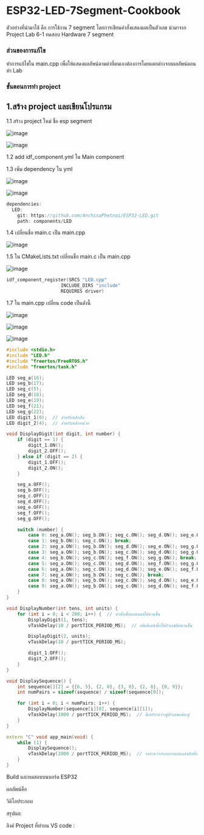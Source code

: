 # ESP32-LED-7Segment-Cookbook

ตัวอย่างที่นำมาใช้ คือ การใช้งาน 7 segment โดยการเขียนคำสั่งแสดงผลเป็นตัวเลข นำมาจาก Project  Lab 6-1 ทดสอบ Hardware 7 segment


### ส่วนของการแก้ไข

ทำการแก้ไขใน main.cpp เพื่อให้แสดงผลลัพน์ตามค่าที่ตนเองต้องการโดยแตกต่างจากผลลัพน์ตอนทำ Lab


### ขั้นตอนการทำ project


## 1.สร้าง project และเขียนโปรแกรม

1.1 สร้าง project ใหม่ ชื่อ esp segment

![image](https://github.com/user-attachments/assets/8d85c099-d95d-4f96-9f9e-7dcafcc423be)

![image](https://github.com/user-attachments/assets/9d0c907d-00cf-4af0-8b97-06b01f91cb0e)


1.2 add idf_component.yml ใน Main component

1.3 เพิ่ม dependency ใน yml

![image](https://github.com/user-attachments/assets/145f51fd-8f64-4e92-ac35-c62357448768)

![image](https://github.com/user-attachments/assets/ebafe35a-fbd3-401a-ad74-27609b35c047)

``` cpp
dependencies:
  LED:
    git: https://github.com/AnchisaPhetnoi/ESP32-LED.git
    path: components/LED
```


1.4 เปลี่ยนชื่อ main.c เป็น main.cpp

![image](https://github.com/user-attachments/assets/12a46869-e0ef-4e63-9975-b31e56a6af4e)


1.5 ใน CMakeLists.txt เปลี่ยนชื่อ main.c เป็น main.cpp

![image](https://github.com/user-attachments/assets/44646eaf-22f7-4269-94e3-eb72791b0a9d)

``` cpp
idf_component_register(SRCS "LED.cpp"
                    INCLUDE_DIRS "include"
                    REQUIRES driver) 
```

1.7 ใน main.cpp เปลี่ยน code เป็นดังนี้

![image](https://github.com/user-attachments/assets/f2a04ce0-82d2-4b71-9cb3-9bfacfdf40ef)

![image](https://github.com/user-attachments/assets/73db2af1-9b5f-4bf7-9966-11cc7cd2345e)

![image](https://github.com/user-attachments/assets/3e4e75dc-52f3-4eb1-bdb2-daed855355ad)


``` cpp
#include <stdio.h>
#include "LED.h"
#include "freertos/FreeRTOS.h"
#include "freertos/task.h"

LED seg_a(16);
LED seg_b(17);
LED seg_c(5);
LED seg_d(18);
LED seg_e(19);
LED seg_f(21);
LED seg_g(22);
LED digit_1(0);  // สำหรับหลักสิบ
LED digit_2(4);  // สำหรับหลักหน่วย

void DisplayDigit(int digit, int number) {
    if (digit == 1) {
        digit_1.ON();
        digit_2.OFF();
    } else if (digit == 2) {
        digit_1.OFF();
        digit_2.ON();
    }

    seg_a.OFF();
    seg_b.OFF();
    seg_c.OFF();
    seg_d.OFF();
    seg_e.OFF();
    seg_f.OFF();
    seg_g.OFF();

    switch (number) {
        case 0: seg_a.ON(); seg_b.ON(); seg_c.ON(); seg_d.ON(); seg_e.ON(); seg_f.ON(); break;
        case 1: seg_b.ON(); seg_c.ON(); break;
        case 2: seg_a.ON(); seg_b.ON(); seg_d.ON(); seg_e.ON(); seg_g.ON(); break;
        case 3: seg_a.ON(); seg_b.ON(); seg_c.ON(); seg_d.ON(); seg_g.ON(); break;
        case 4: seg_b.ON(); seg_c.ON(); seg_f.ON(); seg_g.ON(); break;
        case 5: seg_a.ON(); seg_c.ON(); seg_d.ON(); seg_f.ON(); seg_g.ON(); break;
        case 6: seg_a.ON(); seg_c.ON(); seg_d.ON(); seg_e.ON(); seg_f.ON(); seg_g.ON(); break;
        case 7: seg_a.ON(); seg_b.ON(); seg_c.ON(); break;
        case 8: seg_a.ON(); seg_b.ON(); seg_c.ON(); seg_d.ON(); seg_e.ON(); seg_f.ON(); seg_g.ON(); break;
        case 9: seg_a.ON(); seg_b.ON(); seg_c.ON(); seg_d.ON(); seg_f.ON(); seg_g.ON(); break;
    }
}

void DisplayNumber(int tens, int units) {
    for (int i = 0; i < 200; i++) {  // ทำซ้ำเพื่อแสดงผลได้นานขึ้น
        DisplayDigit(1, tens);
        vTaskDelay(10 / portTICK_PERIOD_MS);  // เพิ่มดีเลย์เพื่อให้ตัวเลขติดนานขึ้น

        DisplayDigit(2, units);
        vTaskDelay(10 / portTICK_PERIOD_MS);

        digit_1.OFF();
        digit_2.OFF();
    }
}

void DisplaySequence() {
    int sequence[][2] = {{6, 5}, {2, 0}, {3, 0}, {2, 8}, {0, 9}};
    int numPairs = sizeof(sequence) / sizeof(sequence[0]);

    for (int i = 0; i < numPairs; i++) {
        DisplayNumber(sequence[i][0], sequence[i][1]);
        vTaskDelay(1000 / portTICK_PERIOD_MS);  // ดีเลย์ระหว่างคู่ตัวเลขแต่ละคู่
    }
}

extern "C" void app_main(void) {
    while (1) {
        DisplaySequence();
        vTaskDelay(2000 / portTICK_PERIOD_MS);  // รอระหว่างรอบการแสดงลำดับทั้งหมด
    }
}

```

Build และทดสอบบนบอร์ด ESP32


ผลลัพน์คือ

วิดิโอประกอบ


สรุปผล: 


ลิงค์ Project ที่ทำบน VS code :



